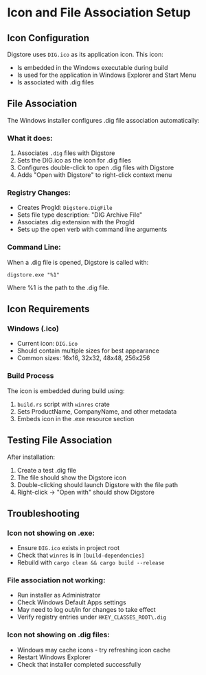 # Icon and File Association Setup

## Icon Configuration

Digstore uses `DIG.ico` as its application icon. This icon:
- Is embedded in the Windows executable during build
- Is used for the application in Windows Explorer and Start Menu
- Is associated with .dig files

## File Association

The Windows installer configures .dig file association automatically:

### What it does:
1. Associates `.dig` files with Digstore
2. Sets the DIG.ico as the icon for .dig files
3. Configures double-click to open .dig files with Digstore
4. Adds "Open with Digstore" to right-click context menu

### Registry Changes:
- Creates ProgId: `Digstore.DigFile`
- Sets file type description: "DIG Archive File"
- Associates .dig extension with the ProgId
- Sets up the open verb with command line arguments

### Command Line:
When a .dig file is opened, Digstore is called with:
```
digstore.exe "%1"
```
Where %1 is the path to the .dig file.

## Icon Requirements

### Windows (.ico)
- Current icon: `DIG.ico`
- Should contain multiple sizes for best appearance
- Common sizes: 16x16, 32x32, 48x48, 256x256

### Build Process
The icon is embedded during build using:
1. `build.rs` script with `winres` crate
2. Sets ProductName, CompanyName, and other metadata
3. Embeds icon in the .exe resource section

## Testing File Association

After installation:
1. Create a test .dig file
2. The file should show the Digstore icon
3. Double-clicking should launch Digstore with the file path
4. Right-click → "Open with" should show Digstore

## Troubleshooting

### Icon not showing on .exe:
- Ensure `DIG.ico` exists in project root
- Check that `winres` is in `[build-dependencies]`
- Rebuild with `cargo clean && cargo build --release`

### File association not working:
- Run installer as Administrator
- Check Windows Default Apps settings
- May need to log out/in for changes to take effect
- Verify registry entries under `HKEY_CLASSES_ROOT\.dig`

### Icon not showing on .dig files:
- Windows may cache icons - try refreshing icon cache
- Restart Windows Explorer
- Check that installer completed successfully

